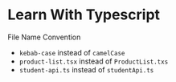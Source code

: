 # Learn With Typescript

File Name Convention

- `kebab-case` instead of `camelCase`
- `product-list.tsx` instead of `ProductList.txs`
- `student-api.ts` instead of `studentApi.ts`
